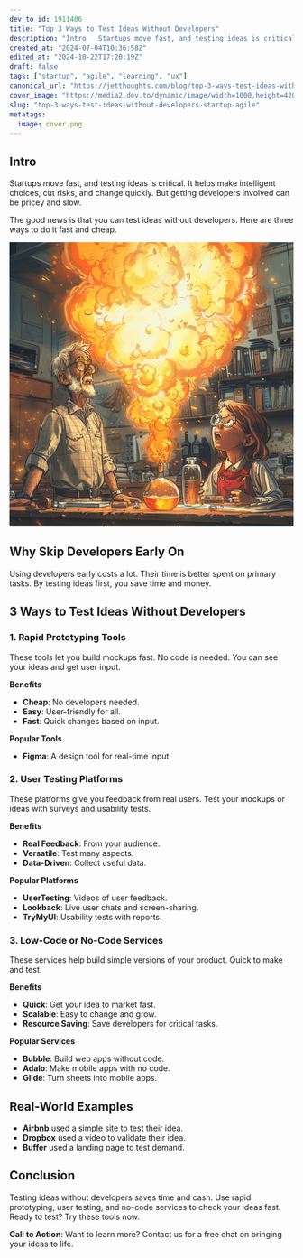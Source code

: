 ```yaml
---
dev_to_id: 1911406
title: "Top 3 Ways to Test Ideas Without Developers"
description: "Intro   Startups move fast, and testing ideas is critical. It helps make intelligent..."
created_at: "2024-07-04T10:36:58Z"
edited_at: "2024-10-22T17:20:19Z"
draft: false
tags: ["startup", "agile", "learning", "ux"]
canonical_url: "https://jetthoughts.com/blog/top-3-ways-test-ideas-without-developers-startup-agile/"
cover_image: "https://media2.dev.to/dynamic/image/width=1000,height=420,fit=cover,gravity=auto,format=auto/https%3A%2F%2Fdev-to-uploads.s3.amazonaws.com%2Fuploads%2Farticles%2Fphse12oocyc3yv33sl4c.png"
slug: "top-3-ways-test-ideas-without-developers-startup-agile"
metatags:
  image: cover.png
---
```

Intro
-----

Startups move fast, and testing ideas is critical. It helps make intelligent choices, cut risks, and change quickly. But getting developers involved can be pricey and slow.

The good news is that you can test ideas without developers. Here are three ways to do it fast and cheap.

![Image description](file_0.png)

Why Skip Developers Early On
----------------------------

Using developers early costs a lot. Their time is better spent on primary tasks. By testing ideas first, you save time and money.

3 Ways to Test Ideas Without Developers
---------------------------------------

### 1\. Rapid Prototyping Tools

These tools let you build mockups fast. No code is needed. You can see your ideas and get user input.

**Benefits**

-   **Cheap**: No developers needed.
-   **Easy**: User-friendly for all.
-   **Fast**: Quick changes based on input.

**Popular Tools**

-   **Figma**: A design tool for real-time input.

### 2\. User Testing Platforms

These platforms give you feedback from real users. Test your mockups or ideas with surveys and usability tests.

**Benefits**

-   **Real Feedback**: From your audience.
-   **Versatile**: Test many aspects.
-   **Data-Driven**: Collect useful data.

**Popular Platforms**

-   **UserTesting**: Videos of user feedback.
-   **Lookback**: Live user chats and screen-sharing.
-   **TryMyUI**: Usability tests with reports.

### 3\. Low-Code or No-Code Services

These services help build simple versions of your product. Quick to make and test.

**Benefits**

-   **Quick**: Get your idea to market fast.
-   **Scalable**: Easy to change and grow.
-   **Resource Saving**: Save developers for critical tasks.

**Popular Services**

-   **Bubble**: Build web apps without code.
-   **Adalo**: Make mobile apps with no code.
-   **Glide**: Turn sheets into mobile apps.

Real-World Examples
-------------------

-   **Airbnb** used a simple site to test their idea.
-   **Dropbox** used a video to validate their idea.
-   **Buffer** used a landing page to test demand.

Conclusion
----------

Testing ideas without developers saves time and cash. Use rapid prototyping, user testing, and no-code services to check your ideas fast. Ready to test? Try these tools now.

**Call to Action**: Want to learn more? Contact us for a free chat on bringing your ideas to life.